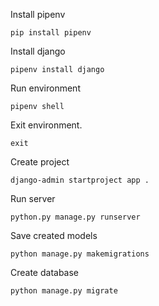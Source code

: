 Install pipenv
```
pip install pipenv
```

Install django
```
pipenv install django
```

Run environment
```
pipenv shell
```

Exit environment.
```
exit
```

Create project
```
django-admin startproject app .
```

Run server
```
python.py manage.py runserver
```

Save created models
```
python manage.py makemigrations
```

Create database
```
python manage.py migrate
```